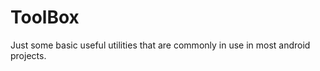 # ToolBox
Just some basic useful utilities that are commonly in use in most android projects.








